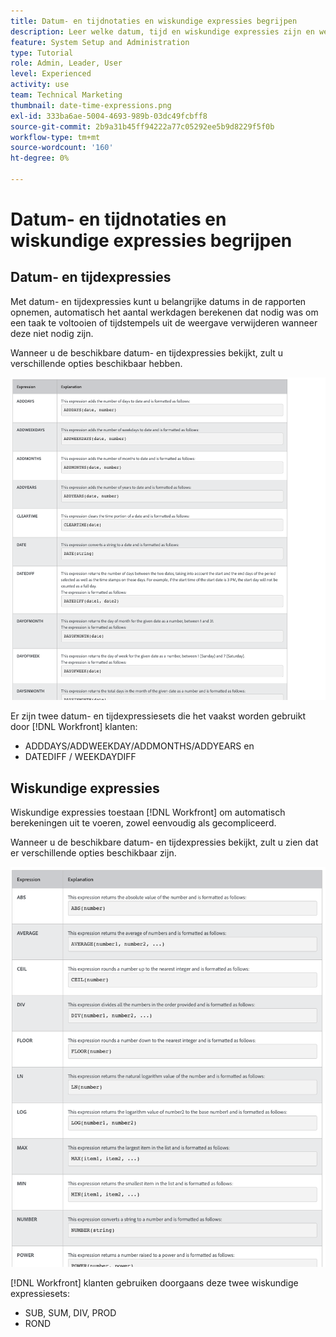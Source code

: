 ```yaml
---
title: Datum- en tijdnotaties en wiskundige expressies begrijpen
description: Leer welke datum, tijd en wiskundige expressies zijn en welke beschikbaar zijn voor het maken van aangepaste gegevens in Adobe [!UICONTROL Workfront].
feature: System Setup and Administration
type: Tutorial
role: Admin, Leader, User
level: Experienced
activity: use
team: Technical Marketing
thumbnail: date-time-expressions.png
exl-id: 333ba6ae-5004-4693-989b-03dc49fcbff8
source-git-commit: 2b9a31b45ff94222a77c05292ee5b9d8229f5f0b
workflow-type: tm+mt
source-wordcount: '160'
ht-degree: 0%

---
```


# Datum- en tijdnotaties en wiskundige expressies begrijpen

## Datum- en tijdexpressies

Met datum- en tijdexpressies kunt u belangrijke datums in de rapporten opnemen, automatisch het aantal werkdagen berekenen dat nodig was om een taak te voltooien of tijdstempels uit de weergave verwijderen wanneer deze niet nodig zijn.

Wanneer u de beschikbare datum- en tijdexpressies bekijkt, zult u verschillende opties beschikbaar hebben.

![Resourcebeheerinstellingen één pager](assets/DTM01.png)

Er zijn twee datum- en tijdexpressiesets die het vaakst worden gebruikt door [!DNL Workfront] klanten:

* ADDDAYS/ADDWEEKDAY/ADDMONTHS/ADDYEARS en
* DATEDIFF / WEEKDAYDIFF

## Wiskundige expressies

Wiskundige expressies toestaan [!DNL Workfront] om automatisch berekeningen uit te voeren, zowel eenvoudig als gecompliceerd.

Wanneer u de beschikbare datum- en tijdexpressies bekijkt, zult u zien dat er verschillende opties beschikbaar zijn.

![Resourcebeheerinstellingen één pager](assets/math01.png)

[!DNL Workfront] klanten gebruiken doorgaans deze twee wiskundige expressiesets:

* SUB, SUM, DIV, PROD
* ROND
